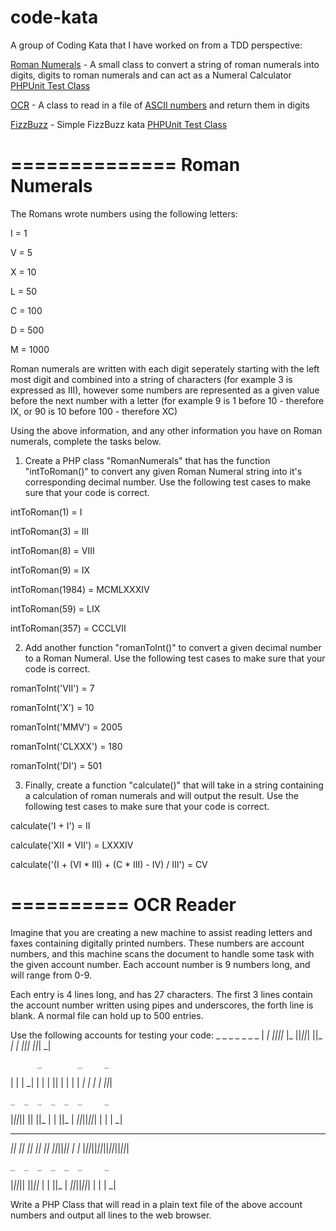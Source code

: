 code-kata
=========

A group of Coding Kata that I have worked on from a TDD perspective:

[Roman Numerals](classes/RomanNumerals.php) - A small class to convert a string of roman numerals into digits, digits to roman numerals and can act as a Numeral Calculator [PHPUnit Test Class](tests/RomanNumeralsTest.php)

[OCR](classes/OCR.php) - A class to read in a file of [ASCII numbers](files/accounts.txt) and return them in digits

[FizzBuzz](classes/FizzBuzz.php) - Simple FizzBuzz kata [PHPUnit Test Class](tests/FizzBuzzTest.php)





==============
Roman Numerals
==============

The Romans wrote numbers using the following letters:

I = 1

V = 5

X = 10

L = 50

C = 100

D = 500

M = 1000


Roman numerals are written with each digit seperately starting with the left most digit and combined into a string of characters (for example 3 is expressed as III), however some numbers are represented as a given value before the next number with a letter (for example 9 is 1 before 10 - therefore IX, or 90 is 10 before 100 - therefore XC)

Using the above information, and any other information you have on Roman numerals, complete the tasks below.

1. Create a PHP class "RomanNumerals" that has the function "intToRoman()" to convert any given Roman Numeral string into it's corresponding decimal number. Use the following test cases to make sure that your code is correct.

intToRoman(1) = I

intToRoman(3) = III

intToRoman(8) = VIII

intToRoman(9) = IX

intToRoman(1984) = MCMLXXXIV

intToRoman(59) = LIX

intToRoman(357) = CCCLVII


2. Add another function "romanToInt()" to convert a given decimal number to a Roman Numeral. Use the following test cases to make sure that your code is correct.

romanToInt('VII') = 7

romanToInt('X') = 10

romanToInt('MMV') = 2005

romanToInt('CLXXX') = 180

romanToInt('DI') = 501

3. Finally, create a function "calculate()" that will take in a string containing a calculation of roman numerals and will output the result. Use the following test cases to make sure that your code is correct.

calculate('I + I') = II

calculate('XII * VII') = LXXXIV

calculate('(I + (VI * III) + (C * III) - IV) / III') = CV





==========
OCR Reader
==========

Imagine that you are creating a new machine to assist reading letters and faxes containing digitally printed numbers. These numbers are account numbers, and this machine scans the document to handle some task with the given account number. Each account number is 9 numbers long, and will range from 0-9.

Each entry is 4 lines long, and has 27 characters. The first 3 lines contain the account number written using pipes and underscores, the forth line is blank. A normal file can hold up to 500 entries.

Use the following accounts for testing your code:
    _  _     _  _  _  _  _ 
  | _| _||_||_ |_   ||_||_|
  ||_  _|  | _||_|  ||_| _|

          _        _     _
  |  |  | _|  |  |  |  || |
  |  |  | _|  |  |  |  ||_|
  
    _  _  _  _  _  _     _ 
|_||_|| || ||_   |  |  ||_ 
  | _||_||_||_|  |  |  | _|
  
 _  _  _  _  _  _  _  _  _ 
 _|| || || || || ||_||_|| |
|_ |_||_||_||_||_||_||_||_|
  
    _  _  _  _  _  _     _ 
|_||_|| ||_||_   |  |  ||_ 
  | _||_||_||_|  |  |  | _|
  
Write a PHP Class that will read in a plain text file of the above account numbers and output all lines to the web browser.
